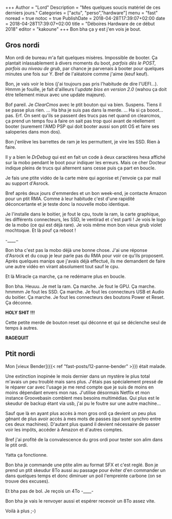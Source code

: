 +++
Author = "Lord"
Description = "Mes quelques soucis matériel de ces derniers jours."
Categories = ["actu", "perso","hardware"]
menu = "fast"
noread = true
notoc = true
PublishDate = 2018-04-28T17:39:07+02:00
date = 2018-04-28T17:39:07+02:00
title = "Déboires Hardware de ce début 2018"
editor = "kakoune"
+++
Bon bha ça y est j'en vois je bout.

## Gros nordi

Mon ordi de bureau m'a fait quelques misères.
Impossible de booter.
Ça plantait inlassablement à divers moments du boot, *parfois dès le POST, parfois au niveau de grub*, par chance je parvenais à booter pour quelques minutes une fois sur Y.
Bref de l'aléatoire comme j'aime (keuf keuf).

Bon, je vais voir le bios (j'ai toujours pas pris l'habitude de dire l'UEFI…).
Hmmm je fouille, je fait d'ailleurs l'*update bios en version 2.0* (wahou ça doit être tellement mieux avec une update majeure).

Bof pareil.
Je *ClearCmos* avec le ptit bouton qui va bien.
Suspens.
Tiens il se passe plus rien.
…
Ha bha je suis pas dans la merde.
…
Ha si ça booot… pas.
Erf.
On sent qu'ils se passent des trucs pas net quand on clearcmos, ça prend un temps fou à faire on sait pas trop quoi avant de réellement booter (surement l'AMD PSP qui doit booter aussi son ptit OS et faire ses saloperies dans mon dos).

Bon j'enlève les barrettes de ram je les permuttent, je vire les SSD.
Rien à faire.

Il y a bien le *DrDebug* qui est en fait un code à deux caractères hexa affiché sur la mobo pendant le boot pour indiquer les erreurs.
Mais ce cher Docteur indique pleins de trucs qui alternent sans cesse puis ça part en boucle.

Je fais une ptite vidéo de la carte mère qui agonise et j'envoie ça par mail au support d'Asrock.

Bref après deux jours d'emmerdes et un bon week-end, je contacte Amazon pour un ptit RMA.
Comme à leur habitude c'est d'une rapidité déconcertante et je teste donc la nouvelle mobo identique.

Je l'installe dans le boitier, je fout le cpu, toute la ram, la carte graphique, les différents connecteurs, les SSD, le ventirad et c'est parti !
Je vois le logo de la mobo (ce qui est déjà rare).
Je vois même mon bon vieux grub violet mochtoque.
Et là pouf ça reboot !

-____−

Bon bha c'est pas la mobo déjà une bonne chose.
J'ai une réponse d'Asrock et du coup je leur parle pas du RMA pour voir ce qu'ils proposent.
Après quelques manips que j'avais déjà effectué, ils me demandent de faire une autre vidéo en virant absolument tout sauf le cpu.

Et là Miracle ça marche, ça ne redémarre plus en boucle.

Bon bha.
Heuuu.
Je met la ram.
Ça marche.
Je fout le GPU.
Ça marche.
hmmmm
Je fout les SSD.
Ça marche.
Je fout les connecteurs USB et Audio du boitier.
Ça marche.
Je fout les connecteurs des boutons Power et Reset.
Ça déconne.

**HOLY SHIT !!!**

Cette petite merde de bouton reset qui déconne et qui se déclenche seul de temps à autres.

**RAGEQUIT**

## Ptit nordi

Mon [vieux Bender]({{< ref "fast-posts/12-panne-bender" >}}) était malade.

Une extinction inopinée le mois dernier dans un mystère le plus total m'avais un peu troublé mais sans plus.
J'étais pas spécialement pressé de le réparer car avec l'usage je me rend compte que je suis de moins en moins dépendant envers mon nas.
J'utilise désormais Netflix et mon instance Groovebasin comblent mes besoins multimédias.
Qui plus est le skeudur de backup étant via usb, j'ai pu le foutre sur une autre machine…

Sauf que là en ayant plus accès à mon gros ordi ça devient un peu plus gênant de plus avoir accès à mes mots de passes (qui sont synchro entre ces deux machines).
D'autant plus quand il devient nécessaire de passer voir les impôts, accéder à Amazon et d'autres comptes.

Bref j'ai profité de la convalescence du gros ordi pour tester son alim dans le ptit ordi.

Yatta ça fonctionne.

Bon bha je commande une ptite alim au format SFX et c'est reglé.
Bon je prend un ptit skeudur 8To aussi au passage pour éviter d'en commander un dans quelques temps et donc diminuer un poil l'empreinte carbone (on se trouve des excuses).

Et bha pas de bol.
Je reçois un 4To -____-

Bon bha je vais le renvoyer aussi et espérer recevoir un 8To assez vite.

Voilà à plus ;-)
